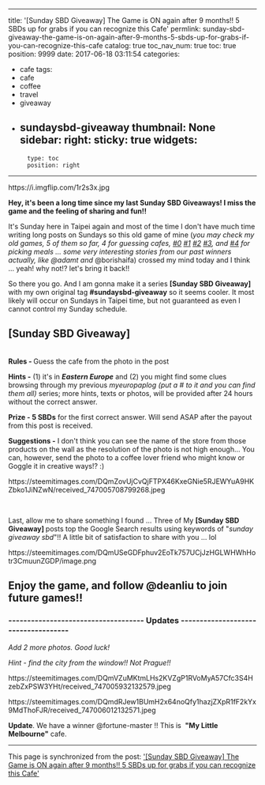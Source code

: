 
---
title: '[Sunday SBD Giveaway] The Game is ON again after 9 months!! 5 SBDs up for grabs if you can recognize this Cafe'
permlink: sunday-sbd-giveaway-the-game-is-on-again-after-9-months-5-sbds-up-for-grabs-if-you-can-recognize-this-cafe
catalog: true
toc_nav_num: true
toc: true
position: 9999
date: 2017-06-18 03:11:54
categories:
- cafe
tags:
- cafe
- coffee
- travel
- giveaway
- sundaysbd-giveaway
thumbnail: None
sidebar:
    right:
        sticky: true
widgets:
    -
        type: toc
        position: right
---


<html>
<p>https://i.imgflip.com/1r2s3x.jpg</p>
<p><strong>Hey, it's been a long time since my last Sunday SBD Giveaways! I miss the game and the feeling of sharing and fun!!&nbsp;</strong></p>
<p>It's Sunday here in Taipei again and most of the time I don't have much time writing long posts on Sundays so this old game of mine (<em>you may check my old games, 5 of them so far, 4 for guessing cafes, </em><a href="https://steemit.com/cafe/@deanliu/a-nice-cafe-a-good-memory-and-a-weekend-giveaway"><em>#0</em></a><em> </em><a href="https://steemit.com/cn/@deanliu/a-sunday-usd5-sbd-giveaway-if-you-can-recognize-this-nice-cafe"><em>#1</em></a><em> </em><a href="https://steemit.com/cn/@deanliu/a-sunday-usd5-sbd-giveaway-if-you-recognize-this-cafe-2"><em>#2</em></a><em> </em><a href="https://steemit.com/cn/@deanliu/a-sunday-usd5-sbd-giveaway-if-you-recognize-this-cafe-3"><em>#3</em></a><em>, and </em><a href="https://steemit.com/food/@deanliu/sunday-sbd-giveaway-if-you-pick-the-winning-meal"><em>#4</em></a><em> for picking meals ... some very interesting stories from our past winners actually, like @adamt and </em>@borishaifa) crossed my mind today and I think ... yeah! why not!? let's bring it back!!</p>
<p>So there you go. And I am gonna make it a series <strong>[Sunday SBD Giveaway]</strong> with my own original tag <strong>#sundaysbd-giveaway</strong> so it seems cooler. It most likely will occur on Sundays in Taipei time, but not guaranteed as even I cannot control my Sunday schedule.&nbsp;</p>
<h2><strong>[Sunday SBD Giveaway]</strong></h2>
<p><strong><br>
Rules - </strong>Guess the cafe from the photo in the post</p>
<p><strong>Hints -</strong> (1) it's in <em><strong>Eastern Europe</strong></em> and (2) you might find some clues browsing through my previous <em>myeuropaplog (put a # to it and you can find them all)</em> series; more hints, texts or photos, will be provided after 24 hours without the correct answer.</p>
<p><strong>Prize - 5 SBDs</strong> for the first correct answer. Will send ASAP after the payout from this post is received.</p>
<p><strong>Suggestions -</strong> I don't think you can see the name of the store from those products on the wall as the resolution of the photo is not high enough... You can, however, send the photo to a coffee lover friend who might know or Goggle it in creative ways!? :)</p>
<p>https://steemitimages.com/DQmZovUjCvQjFTPX46KxeGNie5RJEWYuA9HKZbko1JiNZwN/received_747005708799268.jpeg</p>
<p><br></p>
<p>Last, allow me to share something I found ... Three of My <strong>[Sunday SBD Giveaway] </strong>posts top the Google Search results using keywords of "<em>sunday giveaway sbd</em>"!! A little bit of satisfaction to share with you ... lol</p>
<p>https://steemitimages.com/DQmUSeGDFphuv2EoTk757UCjJzHGLWHWhHotr3CmuunZGDP/image.png</p>
<h2>Enjoy the game, and follow @deanliu to join future games!!&nbsp;</h2>
<h3><strong>------------------------------------ Updates ------------------------------------</strong></h3>
<p><em>Add 2 more photos. Good luck!</em></p>
<p><em>Hint - find the city from the window!! Not Prague!!</em></p>
<p>https://steemitimages.com/DQmVZuMKtmLHs2KVZgP1RVoMyA57Cfc3S4HzebZxPSW3YHt/received_747005932132579.jpeg</p>
<p>https://steemitimages.com/DQmdRJew1BUmH2x64noQfy1hazjZXpR1fF2kYx9MdThoFJR/received_747006012132571.jpeg</p>
<p><strong>Update</strong>. We have a winner @fortune-master !! This is &nbsp;<strong>"My Little Melbourne"</strong> cafe.</p>
</html>

- - -

This page is synchronized from the post: ['[Sunday SBD Giveaway] The Game is ON again after 9 months!! 5 SBDs up for grabs if you can recognize this Cafe'](https://steemit.com/@deanliu/sunday-sbd-giveaway-the-game-is-on-again-after-9-months-5-sbds-up-for-grabs-if-you-can-recognize-this-cafe)

